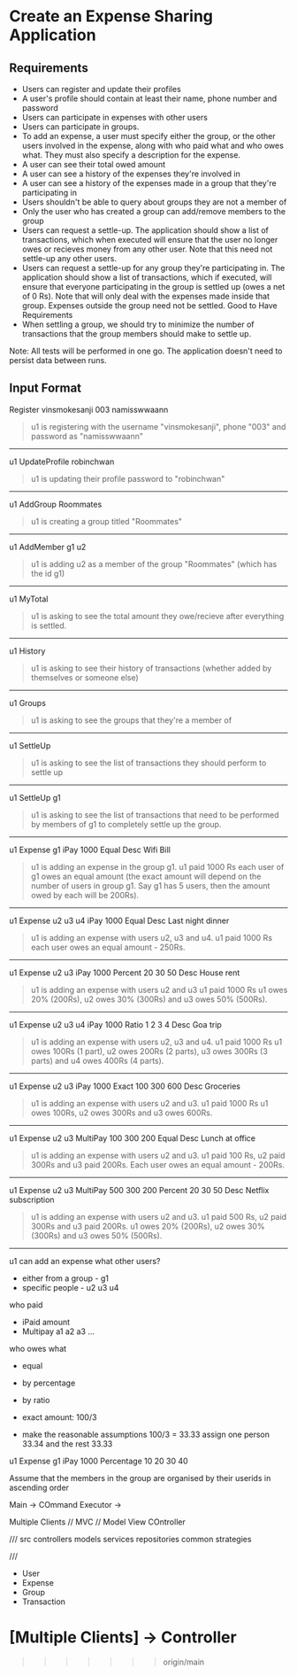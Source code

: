 
# Create an Expense Sharing Application

## Requirements

- Users can register and update their profiles
- A user's profile should contain at least their name, phone number and password
- Users can participate in expenses with other users
- Users can participate in groups.
- To add an expense, a user must specify either the group, or the other users involved in the expense, along with who paid
  what and who owes what. They must also specify a description for the expense.
- A user can see their total owed amount
- A user can see a history of the expenses they're involved in
- A user can see a history of the expenses made in a group that they're participating in
- Users shouldn't be able to query about groups they are not a member of
- Only the user who has created a group can add/remove members to the group
- Users can request a settle-up. The application should show a list of transactions, which when executed will ensure that
  the user no longer owes or recieves money from any other user. Note that this need not settle-up any other users.
- Users can request a settle-up for any group they're participating in. The application should show a list of transactions,
  which if executed, will ensure that everyone participating in the group is settled up (owes a net of 0 Rs). Note that will
  only deal with the expenses made inside that group. Expenses outside the group need not be settled.
  Good to Have Requirements
- When settling a group, we should try to minimize the number of transactions that the group members should make to
  settle up.

Note: All tests will be performed in one go. The application doesn't need to persist data between runs.

## Input Format


Register vinsmokesanji 003 namisswwaann

> u1 is registering with the username "vinsmokesanji", phone "003" and password as "namisswwaann"
-- --
u1 UpdateProfile robinchwan

> u1 is updating their profile password to "robinchwan"
-- --
u1 AddGroup Roommates

> u1 is creating a group titled "Roommates"
-- --
u1 AddMember g1 u2

> u1 is adding u2 as a member of the group "Roommates" (which has the id g1)
-- --
u1 MyTotal
> u1 is asking to see the total amount they owe/recieve after everything is settled.
-- --
u1 History
> u1 is asking to see their history of transactions (whether added by themselves or someone
else)
-- --
u1 Groups
> u1 is asking to see the groups that they're a member of
-- --
u1 SettleUp
> u1 is asking to see the list of transactions they should perform to settle up
-- --
u1 SettleUp g1
> u1 is asking to see the list of transactions that need to be performed by members of g1 to
completely settle up the group.
-- --
u1 Expense g1 iPay 1000 Equal Desc Wifi Bill
> u1 is adding an expense in the group g1.
> u1 paid 1000 Rs
> each user of g1 owes an equal amount (the exact amount will depend on the number of users in group g1. Say g1 has 5
users, then the amount owed by each will be 200Rs).
-- --
u1 Expense u2 u3 u4 iPay 1000 Equal Desc Last night dinner
> u1 is adding an expense with users u2, u3 and u4.
> u1 paid 1000 Rs
> each user owes an equal amount - 250Rs.
-- --
u1 Expense u2 u3 iPay 1000 Percent 20 30 50 Desc House rent
> u1 is adding an expense with users u2 and u3
> u1 paid 1000 Rs
> u1 owes 20% (200Rs), u2 owes 30% (300Rs) and u3 owes 50% (500Rs).
-- --
u1 Expense u2 u3 u4 iPay 1000 Ratio 1 2 3 4 Desc Goa trip
> u1 is adding an expense with users u2, u3 and u4.
> u1 paid 1000 Rs
> u1 owes 100Rs (1 part), u2 owes 200Rs (2 parts), u3 owes 300Rs (3 parts) and u4 owes 400Rs (4
parts).
-- --
u1 Expense u2 u3 iPay 1000 Exact 100 300 600 Desc Groceries
> u1 is adding an expense with users u2 and u3.
> u1 paid 1000 Rs
> u1 owes 100Rs, u2 owes 300Rs and u3 owes 600Rs.
-- --
u1 Expense u2 u3 MultiPay 100 300 200 Equal Desc Lunch at office
> u1 is adding an expense with users u2 and u3.
> u1 paid 100 Rs, u2 paid 300Rs and u3 paid 200Rs.
> Each user owes an equal amount - 200Rs.
-- --
u1 Expense u2 u3 MultiPay 500 300 200 Percent 20 30 50 Desc Netflix subscription
> u1 is adding an expense with users u2 and u3.
> u1 paid 500 Rs, u2 paid 300Rs and u3 paid 200Rs.
> u1 owes 20% (200Rs), u2 owes 30% (300Rs) and u3 owes 50% (500Rs).

-- --


u1 can add an expense what other users?
- either from a group - g1
- specific people - u2 u3 u4

who paid
- iPaid amount
- Multipay a1 a2 a3 ...

who owes what
- equal
- by percentage
- by ratio
- exact amount: 100/3

- make the reasonable assumptions 100/3 = 33.33 assign one person 33.34 and the rest 33.33

u1 Expense g1 iPay 1000 Percentage 10 20 30 40

Assume that the members in the group are organised by their userids in ascending order



Main
-> COmmand Executor
->


Multiple Clients
// MVC
// Model View COntroller

///
src
controllers
models
services
repositories
common
strategies

///

- User
- Expense
- Group
- Transaction




[Multiple Clients] -> Controller
=======

>>>>>>> origin/main
